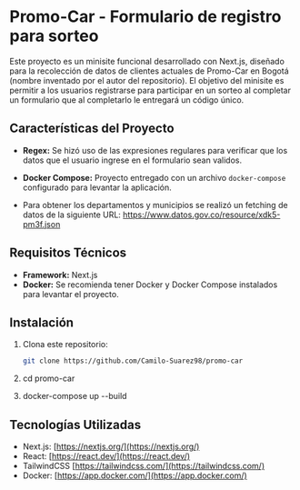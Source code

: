 # Promo-Car - Formulario de registro para sorteo

Este proyecto es un minisite funcional desarrollado con Next.js, diseñado para la recolección de datos de clientes actuales de Promo-Car en Bogotá (nombre inventado por el autor del repositorio). El objetivo del minisite es permitir a los usuarios registrarse para participar en un sorteo al completar un formulario que al completarlo le entregará un código único.

## Características del Proyecto

- **Regex:** Se hizó uso de las expresiones regulares para verificar que los datos que el usuario ingrese en el formulario sean validos.

- **Docker Compose:** Proyecto entregado con un archivo `docker-compose` configurado para levantar la aplicación.

- Para obtener los departamentos y municipios se realizó un fetching de datos de la siguiente URL: https://www.datos.gov.co/resource/xdk5-pm3f.json

## Requisitos Técnicos

- **Framework:** Next.js
- **Docker:** Se recomienda tener Docker y Docker Compose instalados para levantar el proyecto.

## Instalación

1. Clona este repositorio:
    ```bash
    git clone https://github.com/Camilo-Suarez98/promo-car

2. cd promo-car

3. docker-compose up --build

## Tecnologías Utilizadas
- Next.js: [https://nextjs.org/](https://nextjs.org/)
- React: [https://react.dev/](https://react.dev/)
- TailwindCSS [https://tailwindcss.com/](https://tailwindcss.com/)
- Docker: [https://app.docker.com/](https://app.docker.com/)